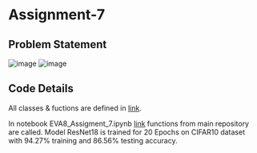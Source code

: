 # Assignment-7

## Problem Statement

![image](https://user-images.githubusercontent.com/120099863/217985996-93407e73-209e-455c-89bf-111b113e6880.png)
![image](https://user-images.githubusercontent.com/120099863/217986065-4a8acd18-707b-44c2-9746-494199523db2.png)

## Code Details

All classes & fuctions are defined in [link](https://github.com/MPGarg/common_repo). 

In notebook EVA8_Assigment_7.ipynb [link](EVA8_Assigment_7.ipynb) functions from main repository are called. Model ResNet18 is trained for 20 Epochs on CIFAR10 dataset with 94.27% training and 86.56% testing accuracy.

